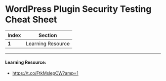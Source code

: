 # WordPress Plugin Security Testing Cheat Sheet

Index | Section
--- | ---
**1** | Learning Resource

___


#### Learning Resource: 

* https://t.co/FtkMslepCW?amp=1